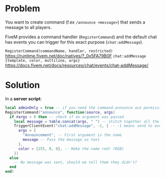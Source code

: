 # Problem
You want to create command (f.ex `/announce <message>`) that sends a message to all players.

FiveM provides a command handler (`RegisterCommand`) and the default chat has events you can trigger for this exact purpose (`chat:addMessage`).

```RegisterCommand(commandName, handler, restricted)``` https://runtime.fivem.net/doc/natives/?_0x5FA79B0F
```chat:addMessage {template, color, multiline, args}``` https://docs.fivem.net/docs/resources/chat/events/chat-addMessage/

# Solution
In a **server script**:
```lua
local adminOnly = true -- if you need the command.announce ace permission to use the command or not
RegisterCommand("announce", function(source, args)
  if #args > 0 then -- check if an argument was passed
    local message = table.concat(args, " ") -- stitch together all the message arguments into the message that was sent
    TriggerClientEvent("chat:addMessage", -1, { -- -1 means send to every connected client!
      args = {
        "Announcement", -- First argument is the name
        message -- Pass the message as text
      },
      color = {255, 0, 0}, -- Make the name red! (RGB)
    })
  else
    -- No message was sent, should we tell them they didn't?
  end
end)
```
